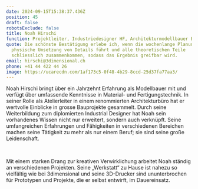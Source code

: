 ```yaml
---
date: 2024-09-15T15:38:37.436Z
position: 45
draft: false
robotsExclude: false
title: Noah Hirschi
function: Projektleiter, Industriedesigner HF, Architekturmodellbauer EFZ
quote: Die schönste Bestätigung erlebe ich, wenn die wochenlange Planung in die
  physische Umsetzung von Details führt und alle theoretischen Teile
  schliesslich zusammenkommen, sodass das Ergebnis greifbar wird.
email: hirschi@3dimensional.ch
phone: +41 44 422 44 26
image: https://ucarecdn.com/1af173c5-0f48-4b29-8ccd-25d37fa77aa3/
---
```

Noah Hirschi bringt über ein Jahrzehnt Erfahrung als Modellbauer mit und verfügt über umfassende Kenntnisse in Material- und Fertigungstechnik. In seiner Rolle als Atelierleiter in einem renommierten Architekturbüro hat er wertvolle Einblicke in grosse Bauprojekte gesammelt. Durch seine Weiterbildung zum diplomierten Industrial Designer hat Noah sein vorhandenes Wissen nicht nur erweitert, sondern auch verknüpft. Seine umfangreichen Erfahrungen und Fähigkeiten in verschiedenen Bereichen machen seine Tätigkeit zu mehr als nur einem Beruf; sie sind seine große Leidenschaft.

 

Mit einem starken Drang zur kreativen Verwirklichung arbeitet Noah ständig an verschiedenen Projekten. Seine „Werkstatt“ zu Hause ist nahezu so vielfältig wie bei 3dimensional und seine 3D-Drucker sind ununterbrochen für Prototypen und Projekte, die er selbst entwirft, im Dauereinsatz.
